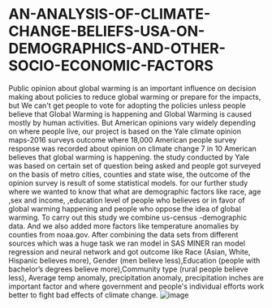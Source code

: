 # AN-ANALYSIS-OF-CLIMATE-CHANGE-BELIEFS-USA-ON-DEMOGRAPHICS-AND-OTHER-SOCIO-ECONOMIC-FACTORS
Public opinion about global warming is an important influence on decision making about policies to reduce global warming or prepare for the impacts, but We can't get people to vote for adopting the policies unless people believe that Global Warming is happening and Global Warming is caused mostly by human activities. But American opinions vary widely depending on where people live, our project is based on the Yale climate opinion maps-2016 surveys outcome where 18,000 American people survey response was recorded about opinion on climate change 7 in 10 American   believes that global warming is happening. the study conducted by Yale was based on certain set of question being asked and people got surveyed on the basis of metro cities, counties and state wise, the outcome of the opinion survey is result of some statistical models. for our further study where we wanted to know that what are demographic factors like race, age ,sex and income, ,education level of people who believes or in favor of global warming happening and people who oppose the idea of global warming. To carry out this study we combine us-census -demographic data.   And we also added more factors like temperature anomalies by counties from noaa.gov. After combining the data sets from different sources which was a  huge task  we ran model in SAS MINER ran model regression and  neural network and got outcome like Race (Asian, White, Hispanic believes more), Gender (men believe less),Education (people with bachelor’s degrees believe more),Community type (rural people believe less), Average temp anomaly, precipitation anomaly, precipitation inches are important factor and where government and people's individual efforts work better to fight bad effects of climate change.
![image](https://user-images.githubusercontent.com/59974486/90712468-1afa1400-e271-11ea-8d78-9c98d1d7e13f.png)
